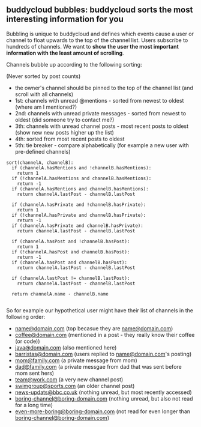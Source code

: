 buddycloud bubbles: buddycloud sorts the most interesting information for you
-----------------------------------------------------------------------------

Bubbling is unique to buddycloud and defines which events cause a user
or channel to float upwards to the top of the channel list. Users subscribe 
to hundreds of channels. We want to **show the user the most important information with the least
amount of scrolling**. 

Channels bubble up according to the following sorting:

(Never sorted by post counts)

-   the owner's channel should be pinned to the top of the channel list
    (and scroll with all channels)
-   1st: channels with unread @mentions - sorted from newest to oldest (where am I mentioned?)
-   2nd: channels with unread private messages - sorted from newest to oldest (did someone try to contact me?)
-   3th: channels with unread channel posts - most recent posts to oldest (show new new posts higher up the list)
-   4th: sorted from most recent posts to oldest
-   5th: tie breaker - compare alphabetically (for example a new user with pre-defined channels)

```
sort(channelA, channelB):
  if (channelA.hasMentions and !channelB.hasMentions):
    return 1
  if (!channelA.hasMentions and channelB.hasMentions):
    return -1
  if (channelA.hasMentions and channelB.hasMentions):
    return channelA.lastPost - channelB.lastPost
    
  if (channelA.hasPrivate and !channelB.hasPrivate):
    return 1
  if (!channelA.hasPrivate and channelB.hasPrivate):
    return -1
  if (channelA.hasPrivate and channelB.hasPrivate):
    return channelA.lastPost - channelB.lastPost
    
  if (channelA.hasPost and !channelB.hasPost):
    return 1
  if (!channelA.hasPost and channelB.hasPost):
    return -1
  if (channelA.hasPost and channelB.hasPost):
    return channelA.lastPost - channelB.lastPost
    
  if (channelA.lastPost != channelB.lastPost):
    return channelA.lastPost - channelB.lastPost
  
  return channelA.name - channelB.name
    
```

So for example our hypothetical user might have their list of channels
in the following order:

-   name@domain.com (top becasue they are name@domain.com)
-   coffee@domain.com (mentioned in a post - they really know their
    coffee (or code))
-   java@domain.com (also mentioned here)
-   barristas@domain.com (users replied to name@domain.com's posting)
-   mom@family.com (a private message from mom)
-   dad@family.com (a private messgae from dad that was sent before mom
    sent hers)
-   team@work.com (a very new channel post)
-   swimgroup@sports.com (an older channel post)
-   news-updats@bbc.co.uk (nothing unread, but most recently accessed)
-   boring-channel@boring-domain.com (nothing unread, but also not read
    for a long time)
-   even-more-boring@boring-domain.com (not read for even longer than
    boring-channel@boring-domain.com)
